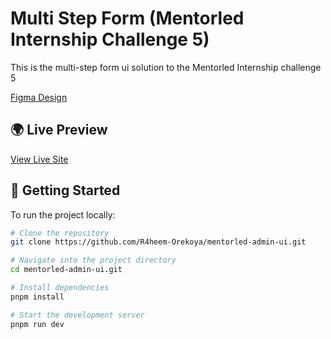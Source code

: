 # Multi Step Form (Mentorled Internship Challenge 5)

This is the multi-step form ui solution to the Mentorled Internship challenge 5

[Figma Design](www.figma.com/design/93O5ckReBsEvTJ2W7rtEJp/Multi-Step-Form?node-id=0-1&t=GtwpTwFU154OnYBM-0)

## 🌍 Live Preview

[View Live Site](https://mentorled-product-listing-two.vercel.app/)


## 🚀 Getting Started

To run the project locally:

```bash
# Clone the repository
git clone https://github.com/R4heem-Orekoya/mentorled-admin-ui.git

# Navigate into the project directory
cd mentorled-admin-ui.git

# Install dependencies
pnpm install

# Start the development server
pnpm run dev
```